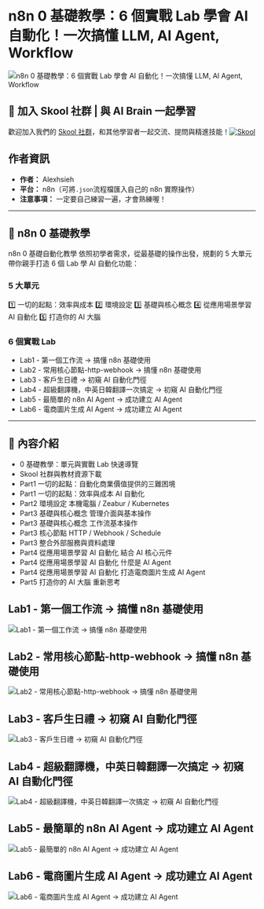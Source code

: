# n8n 0 基礎教學：6 個實戰 Lab 學會 AI 自動化！一次搞懂 LLM, AI Agent, Workflow

![n8n 0 基礎教學：6 個實戰 Lab 學會 AI 自動化！一次搞懂 LLM, AI Agent, Workflow](https://github.com/qwedsazxc78/ai-automation-n8n/blob/main/n8n/25-n8n-complete-tutorial/cover.png?raw=true)

## 🌟 加入 Skool 社群 | 與 AI Brain 一起學習

歡迎加入我們的 [Skool 社群](https://www.skool.com/ai-brain-alex/about?ref=5dde9b20e8e7432aa9a01df6e89685f4)，和其他學習者一起交流、提問與精進技能！[![Skool](https://img.shields.io/badge/Join%20Skool-%234144B3?style=flat-square&logoColor=white)](https://www.skool.com/ai-brain-alex/about?ref=5dde9b20e8e7432aa9a01df6e89685f4)

## 作者資訊

* **作者：** Alexhsieh
* **平台：** n8n（可將`.json`流程檔匯入自己的 n8n 實際操作）
* **注意事項：** 一定要自己練習一遍，才會熟練喔！

---

## 📌 n8n 0 基礎教學

n8n 0 基礎自動化教學
依照初學者需求，從最基礎的操作出發，規劃的 5 大單元
帶你親手打造 6 個 Lab 學 AI 自動化功能：

### 5 大單元

1️⃣ 一切的起點：效率與成本
2️⃣ 環境設定
3️⃣ 基礎與核心概念
4️⃣ 從應用場景學習 AI 自動化
5️⃣ 打造你的 AI 大腦

### 6 個實戰 Lab

* Lab1 - 第一個工作流 -> 搞懂 n8n 基礎使用
* Lab2 - 常用核心節點-http-webhook -> 搞懂 n8n 基礎使用
* Lab3 - 客戶生日禮 -> 初窺 AI 自動化門徑
* Lab4 - 超級翻譯機，中英日韓翻譯一次搞定 -> 初窺 AI 自動化門徑
* Lab5 - 最簡單的 n8n AI Agent -> 成功建立 AI Agent
* Lab6 - 電商圖片生成 AI Agent -> 成功建立 AI Agent

---

## 🔧 內容介紹

* 0 基礎教學：單元與實戰 Lab 快速導覽
* Skool 社群與教材資源下載
* Part1 一切的起點：自動化商業價值提供的三難困境
* Part1 一切的起點：效率與成本 AI 自動化
* Part2 環境設定 本機電腦 / Zeabur / Kubernetes
* Part3 基礎與核心概念 管理介面與基本操作
* Part3 基礎與核心概念 工作流基本操作
* Part3 核心節點 HTTP / Webhook / Schedule
* Part3 整合外部服務與資料處理
* Part4 從應用場景學習 AI 自動化 結合 AI 核心元件
* Part4 從應用場景學習 AI 自動化 什麼是 AI Agent
* Part4 從應用場景學習 AI 自動化 打造電商圖片生成 AI Agent
* Part5 打造你的 AI 大腦 重新思考

## Lab1 - 第一個工作流 -> 搞懂 n8n 基礎使用

![Lab1 - 第一個工作流 -> 搞懂 n8n 基礎使用](https://github.com/qwedsazxc78/ai-automation-n8n/blob/main/n8n/25-n8n-complete-tutorial/docs/L1.png?raw=true)

## Lab2 - 常用核心節點-http-webhook -> 搞懂 n8n 基礎使用

![Lab2 - 常用核心節點-http-webhook -> 搞懂 n8n 基礎使用](https://github.com/qwedsazxc78/ai-automation-n8n/blob/main/n8n/25-n8n-complete-tutorial/docs/L2.png?raw=true)

## Lab3 - 客戶生日禮 -> 初窺 AI 自動化門徑

![Lab3 - 客戶生日禮 -> 初窺 AI 自動化門徑](https://github.com/qwedsazxc78/ai-automation-n8n/blob/main/n8n/25-n8n-complete-tutorial/docs/L3.png?raw=true)

## Lab4 - 超級翻譯機，中英日韓翻譯一次搞定 -> 初窺 AI 自動化門徑

![Lab4 - 超級翻譯機，中英日韓翻譯一次搞定 -> 初窺 AI 自動化門徑](https://github.com/qwedsazxc78/ai-automation-n8n/blob/main/n8n/25-n8n-complete-tutorial/docs/L4.png?raw=true)

## Lab5 - 最簡單的 n8n AI Agent -> 成功建立 AI Agent

![Lab5 - 最簡單的 n8n AI Agent -> 成功建立 AI Agent](https://github.com/qwedsazxc78/ai-automation-n8n/blob/main/n8n/25-n8n-complete-tutorial/docs/L5.png?raw=true)

## Lab6 - 電商圖片生成 AI Agent -> 成功建立 AI Agent

![Lab6 - 電商圖片生成 AI Agent -> 成功建立 AI Agent](https://github.com/qwedsazxc78/ai-automation-n8n/blob/main/n8n/25-n8n-complete-tutorial/docs/L6.png?raw=true)
